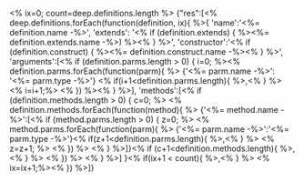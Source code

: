 <% ix=0; count=deep.definitions.length %>
{"res":[<% deep.definitions.forEach(function(definition, ix){ %>{
		'name':'<%= definition.name -%>',
		'extends': '<% if (definition.extends) { %><%= definition.extends.name -%>) %><% } %>',
		'constructor':'<% if (definition.construct) { %><%= definition.construct.name -%><% } %>',
		'arguments':[<% if (definition.parms.length > 0) { i=0; %><% definition.parms.forEach(function(parm){ %>
				{'<%= parm.name -%>': '<%= parm.type -%>'}
				<% if(i+1<definition.parms.length){ %>,<% } %>
				<% i=i+1;%>
			<% }) %><% } %>],
		'methods':[<% if (definition.methods.length > 0) { c=0; %>
			<% definition.methods.forEach(function(method){ %>
				{'<%= method.name -%>':[<% if (method.parms.length > 0) { z=0; %>
					<% method.parms.forEach(function(parm){ %>
						{'<%= parm.name -%>':'<%= parm.type -%>'}<% if(z+1<definition.parms.length){ %>,<% } %>
						<% z=z+1; %>
					<% }) %>
					<% } %>]}<% if (c+1<definition.methods.length){ %>,<% } %>
			<% }) %>
			<% } %>]
}<% if(ix+1 < count){ %>,<% } %>
		<% ix=ix+1;%><% }) %>]}